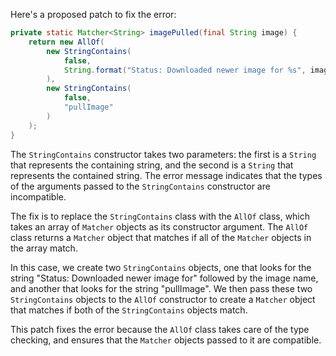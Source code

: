 Here's a proposed patch to fix the error:
```java
private static Matcher<String> imagePulled(final String image) {
    return new AllOf(
        new StringContains(
            false,
            String.format("Status: Downloaded newer image for %s", image)
        ),
        new StringContains(
            false,
            "pullImage"
        )
    );
}
```
The `StringContains` constructor takes two parameters: the first is a `String` that represents the containing string, and the second is a `String` that represents the contained string. The error message indicates that the types of the arguments passed to the `StringContains` constructor are incompatible.

The fix is to replace the `StringContains` class with the `AllOf` class, which takes an array of `Matcher` objects as its constructor argument. The `AllOf` class returns a `Matcher` object that matches if all of the `Matcher` objects in the array match.

In this case, we create two `StringContains` objects, one that looks for the string "Status: Downloaded newer image for" followed by the image name, and another that looks for the string "pullImage". We then pass these two `StringContains` objects to the `AllOf` constructor to create a `Matcher` object that matches if both of the `StringContains` objects match.

This patch fixes the error because the `AllOf` class takes care of the type checking, and ensures that the `Matcher` objects passed to it are compatible.